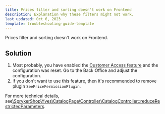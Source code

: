```yaml
---
title: Prices filter and sorting doesn't work on Frontend
description: Explanation why these filters might not work.
last_updated: Oct 6, 2023
template: troubleshooting-guide-template
---
```


Prices filter and sorting doesn't work on Frontend.

## Solution

1. Most probably, you have enabled the [Customer Access feature](/docs/pbc/all/customer-relationship-management/{{site.version}}/base-shop/customer-access-feature-overview.html) and the configuration was reset.
Go to the Back Office and adjust the configuration.
2. If you don't want to use this feature, then it's recommended to remove plugin `SeePricePermissionPlugin`.

For more technical details, see[\SprykerShop\Yves\CatalogPage\Controller\CatalogController::reduceRestrictedParameters](https://github.com/spryker-shop/catalog-page/blob/master/src/SprykerShop/Yves/CatalogPage/Controller/CatalogController.php#L317).
